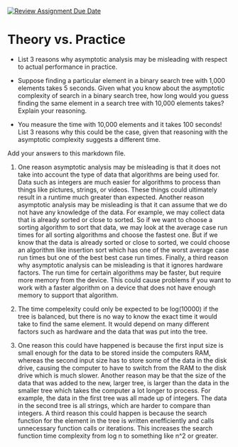 [![Review Assignment Due Date](https://classroom.github.com/assets/deadline-readme-button-24ddc0f5d75046c5622901739e7c5dd533143b0c8e959d652212380cedb1ea36.svg)](https://classroom.github.com/a/FgMJElkj)
# Theory vs. Practice

- List 3 reasons why asymptotic analysis may be misleading with respect to
  actual performance in practice.

- Suppose finding a particular element in a binary search tree with 1,000
  elements takes 5 seconds. Given what you know about the asymptotic complexity
  of search in a binary search tree, how long would you guess finding the same
  element in a search tree with 10,000 elements takes? Explain your reasoning.

- You measure the time with 10,000 elements and it takes 100 seconds! List 3
  reasons why this could be the case, given that reasoning with the asymptotic
  complexity suggests a different time.

Add your answers to this markdown file.


1. One reason asymptotic analysis may be misleading is that it does not take into account the type of data that algorithms are being used for. Data such as integers are much easier for algorithms to process than things like pictures, strings, or videos. These things could ultimately result in a runtime much greater than expected. Another reason asymptotic analysis may be misleading is that it can assume that we do not have any knowledge of the data. For example, we may collect data that is already sorted or close to sorted. So if we want to choose a sorting algorithm to sort that data, we may look at the average case run times for all sorting algorithms and choose the fastest one. But if we know that the data is already sorted or close to sorted, we could choose an algorithm like insertion sort which has one of the worst average case run times but one of the best best case run times. Finally, a third reason why asymptotic analysis can be misleading is that it ignores hardware factors. The run time for certain algorithms may be faster, but require more memory from the device. This could cause problems if you want to work with a faster algorithm on a device that does not have enough memory to support that algorithm.

2. The time compelexity could only be expected to be log(10000) if the tree is balanced, but there is no way to know the exact time it would take to find the same element. It would depend on many different factors such as hardware and the data that was put into the tree. 

3. One reason this could have happened is because the first input size is small enough for the data to be stored inside the computers RAM, whereas the second input size has to store some of the data in the disk drive, causing the computer to have to switch from the RAM to the disk drive which is much slower. Another reason may be that the size of the data that was added to the new, larger tree, is larger than the data in the smaller tree which takes the computer a lot longer to process. For example, the data in the first tree was all made up of integers. The data in the second tree is all strings, which are harder to compare than integers. A third reason this could happen is because the search function for the element in the tree is written enefficiently and calls unnecessary function calls or iterations. This increases the search function time complexity from log n to something like n^2 or greater. 
